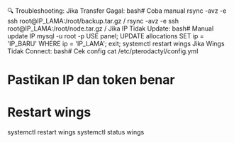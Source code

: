 🔍 Troubleshooting:
Jika Transfer Gagal:
bash# Coba manual
rsync -avz -e ssh root@IP_LAMA:/root/backup.tar.gz /
rsync -avz -e ssh root@IP_LAMA:/root/node.tar.gz /
Jika IP Tidak Update:
bash# Manual update IP
mysql -u root -p
USE panel;
UPDATE allocations SET ip = 'IP_BARU' WHERE ip = 'IP_LAMA';
exit;
systemctl restart wings
Jika Wings Tidak Connect:
bash# Cek config
cat /etc/pterodactyl/config.yml
# Pastikan IP dan token benar

# Restart wings
systemctl restart wings
systemctl status wings
